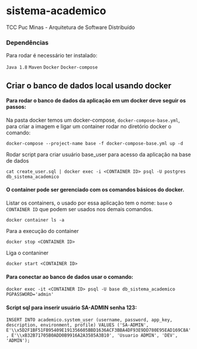 # sistema-academico
TCC Puc Minas - Arquitetura de Software Distribuído

### Dependências
Para rodar é necessário ter instalado:

`Java 1.8`
`Maven`
`Docker`
`Docker-compose`

## Criar o banco de dados local usando docker

#### Para rodar o banco de dados da aplicação em um docker deve seguir os passos:

Na pasta docker temos um docker-compose, `docker-compose-base.yml`, para criar a imagem e ligar um container rodar no diretório docker o comando:

`docker-compose --project-name base -f docker-compose-base.yml up -d`

Rodar script para criar usuário base_user para acesso da aplicação na base de dados

`cat create_user.sql | docker exec -i <CONTAINER ID> psql -U postgres db_sistema_academico`

#### O container pode ser gerenciado com os comandos básicos do docker.
Listar os containers, o usado por essa aplicação tem o nome: `base` o `CONTAINER ID` que podem ser usados nos demais comandos.

`docker container ls -a`

Para a execução do container

`docker stop <CONTAINER ID>`

Liga o contaniner

`docker start <CONTAINER ID>`

#### Para conectar ao banco de dados usar o comando:

`docker exec -it <CONTAINER ID> psql -U base db_sistema_academico PGPASSWORD='admin'`

#### Script sql para inserir usuário SA-ADMIN senha 123:

`INSERT INTO academico.system_user (username, password, app_key, description, environment, profile) VALUES ('SA-ADMIN', E'\\x5D2F1BF51FB95409E191356605BBD1636ACF3BBA4DF93E9DD780E95EAD169C8A', E'\\xB32B71705B0ADD0B9916A2A3585A3B10', 'Usuario ADMIN', 'DEV', 'ADMIN');`
